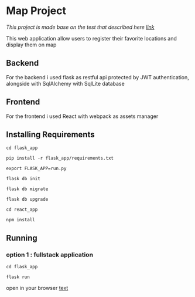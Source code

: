 # Map Project

_This project is made base on the test that described here
[link](https://docs.google.com/document/d/1LulF_IS3GU0vPo_mileXiJ6bLL-4dW3yxBDtIbhuLM4/edit?fbclid=IwAR1C8s7TDQxHBI4dIm9ZFXXfXwAhtgv0DMLS6O42rQURUCcS9ffHuGJV5ng)_

This web application allow users to register their favorite locations and display them on map

## Backend

For the backend i used flask as restful api protected by JWT authentication, alongside with SqlAlchemy with SqlLite database

## Frontend

For the frontend i used React with webpack as assets manager

## Installing Requirements

```
cd flask_app
```

```
pip install -r flask_app/requirements.txt
```

```
export FLASK_APP=run.py
```

```
flask db init
```

```
flask db migrate
```

```
flask db upgrade
```

```
cd react_app
```

```
npm install
```

## Running

### option 1 : fullstack application

```
cd flask_app
```

```
flask run
```

open in your browser [text](http://localhost:5000/)
